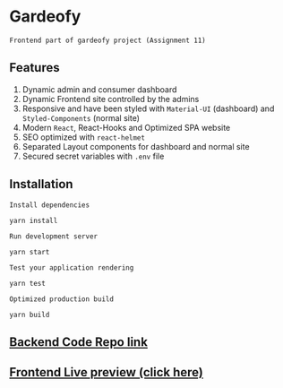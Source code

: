 # Gardeofy
``Frontend part of gardeofy project (Assignment 11)``
## Features
1. Dynamic admin and consumer dashboard
2. Dynamic Frontend site controlled by the admins
3. Responsive and have been styled with `Material-UI` (dashboard) and `Styled-Components` (normal site)
4. Modern `React`, React-Hooks and Optimized SPA website
5. SEO optimized with `react-helmet`
6. Separated Layout components for dashboard and normal site
7. Secured secret variables with `.env` file

## Installation
``Install dependencies``
```
yarn install
```

``Run development server``
```
yarn start
```

``Test your application rendering``
```
yarn test
```

``Optimized production build``
```
yarn build
```
## [Backend Code Repo link](https://github.com/mahabubdev/gardeofy-apiserver-assignment)
## [Frontend Live preview (click here)](https://gardeofy.web.app/)
